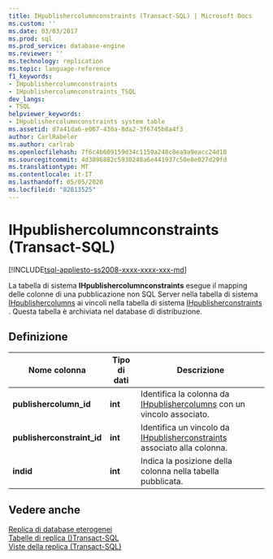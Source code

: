 ```yaml
---
title: IHpublishercolumnconstraints (Transact-SQL) | Microsoft Docs
ms.custom: ''
ms.date: 03/03/2017
ms.prod: sql
ms.prod_service: database-engine
ms.reviewer: ''
ms.technology: replication
ms.topic: language-reference
f1_keywords:
- IHpublishercolumnconstraints
- IHpublishercolumnconstraints_TSQL
dev_langs:
- TSQL
helpviewer_keywords:
- IHpublishercolumnconstraints system table
ms.assetid: d7a41da6-e067-430a-8da2-3f6745b8a4f3
author: CarlRabeler
ms.author: carlrab
ms.openlocfilehash: 7f6c4b609159d34c1159a248c8ea9a9eacc24d18
ms.sourcegitcommit: 4d3896882c5930248a6e441937c50e8e027d29fd
ms.translationtype: MT
ms.contentlocale: it-IT
ms.lasthandoff: 05/05/2020
ms.locfileid: "82813525"
---
```

# <a name="ihpublishercolumnconstraints-transact-sql"></a>IHpublishercolumnconstraints (Transact-SQL)
[!INCLUDE[tsql-appliesto-ss2008-xxxx-xxxx-xxx-md](../../includes/tsql-appliesto-ss2008-xxxx-xxxx-xxx-md.md)]

  La tabella di sistema **IHpublishercolumnconstraints** esegue il mapping delle colonne di una pubblicazione non SQL Server nella tabella di sistema [IHpublishercolumns](../../relational-databases/system-tables/ihpublishercolumns-transact-sql.md) ai vincoli nella tabella di sistema [IHpublisherconstraints](../../relational-databases/system-tables/ihpublisherconstraints-transact-sql.md) . Questa tabella è archiviata nel database di distribuzione.  
  
## <a name="definition"></a>Definizione  
  
|Nome colonna|Tipo di dati|Descrizione|  
|-----------------|---------------|-----------------|  
|**publishercolumn_id**|**int**|Identifica la colonna da [IHpublishercolumns](../../relational-databases/system-tables/ihpublishercolumns-transact-sql.md) con un vincolo associato.|  
|**publisherconstraint_id**|**int**|Identifica un vincolo da [IHpublisherconstraints](../../relational-databases/system-tables/ihpublisherconstraints-transact-sql.md) associato alla colonna.|  
|**indid**|**int**|Indica la posizione della colonna nella tabella pubblicata.|  
  
## <a name="see-also"></a>Vedere anche  
 [Replica di database eterogenei](../../relational-databases/replication/non-sql/heterogeneous-database-replication.md)   
 [Tabelle di replica &#40;&#41;Transact-SQL](../../relational-databases/system-tables/replication-tables-transact-sql.md)   
 [Viste della replica &#40;Transact-SQL&#41;](../../relational-databases/system-views/replication-views-transact-sql.md)  
  
  
